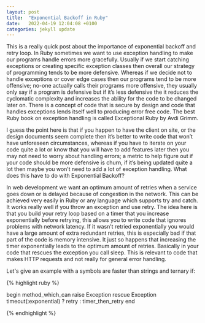 ```yaml
---
layout: post
title:  "Exponential Backoff in Ruby"
date:   2022-04-19 12:04:08 +0100
categories: jekyll update
---
```


This is a really quick post about the importance of exponential backoff and retry loop. In Ruby sometimes we want to use exception handling to make our programs handle errors more gracefully. Usually if we start catching exceptions or creating specific exception classes then overall our strategy of programming tends to be more defensive. Whereas if we decide not to handle exceptions or cover edge cases then our programs tend to be more offensive; no-one actually calls their programs more offensive, they usually only say if a program is defensive but if it’s less defensive the it reduces the cyclomatic complexity and increases the ability for the code to be changed later on. There is a concept of code that is secure by design and code that handles exceptions lends itself well to producing error free code. The best Ruby book on exception handling is called Exceptional Ruby by Avdi Grimm.

I guess the point here is that if you happen to have the client on site, or the design documents seem complete then it’s better to write code that won’t have unforeseen circumstances, whereas if you have to iterate on your code quite a lot or know that you will have to add features later then you may not need to worry about handling errors; a metric to help figure out if your code should be more defensive is churn, if it’s being updated quite a lot then maybe you won’t need to add a lot of exception handling. What does this have to do with Exponential Backoff?

In web development we want an optimum amount of retries when a service goes down or is delayed because of congestion in the network. This can be achieved very easily in Ruby or any language which supports try and catch. It works really well if you throw an exception and use retry. The idea here is that you build your retry loop based on a timer that you increase exponentially before retrying, this allows you to write code that ignores problems with network latency. If it wasn’t retried exponentially you would have a large amount of extra redundant retries, this is especially bad if that part of the code is memory intensive. It just so happens that increasing the timer exponentially leads to the optimum amount of retries. Basically in your code that rescues the exception you call sleep. This is relevant to code that makes HTTP requests and not really for general error handling.

Let's give an example with a symbols are faster than strings and ternary if:

{% highlight ruby %}

begin 
  method_which_can raise Exception
rescue Exception
  timeout(:exponential) ? retry : timer_then_retry
end

{% endhighlight %}